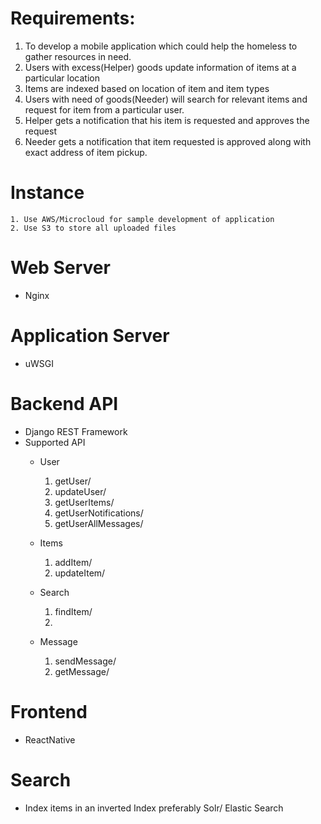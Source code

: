 # Requirements:
   1. To develop a mobile application which could help the homeless to gather resources in need.
   2. Users with excess(Helper) goods update information of items at a particular location
   3. Items are indexed based on location of item and item types
   4. Users with need of goods(Needer) will search for relevant items and request for item from a particular user.
   5. Helper gets a notification that his item is requested and approves the request
   6. Needer gets a notification that item requested is approved along with exact address of item pickup.

# Instance
    1. Use AWS/Microcloud for sample development of application
    2. Use S3 to store all uploaded files

# Web Server
 - Nginx

# Application Server
 - uWSGI

# Backend API
 - Django REST Framework
 - Supported API
    - User
        1. getUser/<userId>
        2. updateUser/<userId>
        3. getUserItems/<userId>
        4. getUserNotifications/<userId>
        5. getUserAllMessages/<userId>
    - Items
        1. addItem/<itemObj>
        2. updateItem/<itemId>

    - Search
        1. findItem/<string>
        2. 
    - Message
        1. sendMessage/<messageId>
        2. getMessage/<messageid>

# Frontend 
 - ReactNative

# Search
 - Index items in an inverted Index preferably Solr/ Elastic Search 